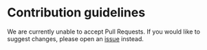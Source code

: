 # Contribution guidelines

We are currently unable to accept Pull Requests. If you would like to suggest changes, please open an
[issue](https://github.com/DeepLcom/deepl-dotnet/issues) instead.
